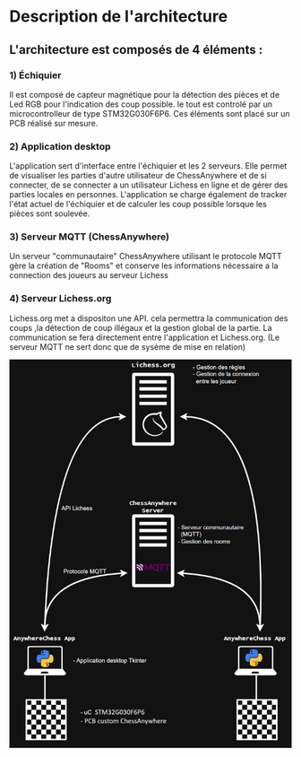 # Description de l'architecture

## L'architecture est composés de 4 éléments :

### 1) Échiquier
Il est composé de capteur magnétique pour la détection des pièces et de Led RGB pour l'indication des coup possible.
le tout est controlé par un microcontrolleur de type STM32G030F6P6. Ces éléments sont placé sur un PCB réalisé sur mesure. 

### 2) Application desktop
L'application sert d'interface entre l'échiquier et les 2 serveurs. Elle permet de visualiser les parties d'autre utilisateur de ChessAnywhere et de si connecter, de se connecter a un utilisateur Lichess en ligne et de gérer des parties locales en personnes. L'application se charge également de tracker l'état actuel de l'échiquier et de calculer les coup possible lorsque les pièces sont soulevée.

### 3) Serveur MQTT (ChessAnywhere)
Un serveur "communautaire" ChessAnywhere utilisant le protocole MQTT gère la création de "Rooms" et conserve les informations nécessaire a la connection des joueurs au serveur Lichess 

### 4) Serveur Lichess.org
Lichess.org met a dispositon une API. cela permettra la communication des coups ,la détection de coup illégaux et la gestion global de la partie. La communication se fera directement entre l'application et Lichess.org. (Le serveur MQTT ne sert donc que de sysème de mise en relation)  

![architecture global](img/arch_projet.png)
